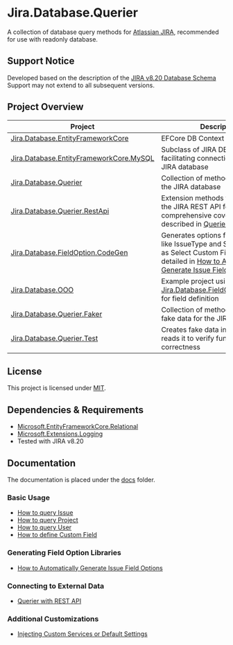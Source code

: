 # Jira.Database.Querier
A collection of database query methods for [Atlassian JIRA](http://www.atlassian.com/software/jira), recommended for use with readonly database.

## Support Notice
Developed based on the description of the [JIRA v8.20 Database Schema](https://developer.atlassian.com/server/jira/platform/database-schema/)
Support may not extend to all subsequent versions.

## Project Overview
Project | Description
--- | ---
[Jira.Database.EntityFrameworkCore](https://github.com/lazyzu/Jira.Database.Querier/tree/0.0.1/Jira.Database.EntityFrameworkCore) | EFCore DB Context for JIRA
[Jira.Database.EntityFrameworkCore.MySQL](https://github.com/lazyzu/Jira.Database.Querier/tree/0.0.1/Jira.Database.EntityFrameworkCore.MySQL) | Subclass of JIRA DB Context, facilitating connections to MySQL JIRA database
[Jira.Database.Querier](https://github.com/lazyzu/Jira.Database.Querier/tree/0.0.1/Jira.Database.Querier) | Collection of methods for querying the JIRA database
[Jira.Database.Querier.RestApi](https://github.com/lazyzu/Jira.Database.Querier/tree/0.0.1/Jira.Database.Querier.RestApi) | Extension methods to connect with the JIRA REST API for comprehensive coverage, as described in [Querier with REST API](https://github.com/lazyzu/Jira.Database.Querier/tree/0.0.1/docs/querier-with-rest-api.md)
[Jira.Database.FieldOption.CodeGen](https://github.com/lazyzu/Jira.Database.Querier/tree/0.0.1/Jira.Database.FieldOption.CodeGen) | Generates options for built-in fields like IssueType and Status, as well as Select Custom Fields, as detailed in [How to Automatically Generate Issue Field Options](https://github.com/lazyzu/Jira.Database.Querier/tree/0.0.1/docs/how-to-auto-generate-field-option.md)
[Jira.Database.OOO](https://github.com/lazyzu/Jira.Database.Querier/tree/0.0.1/Jira.Database.OOO) | Example project using [Jira.Database.FieldOption.CodeGen](https://github.com/lazyzu/Jira.Database.Querier/tree/0.0.1/Jira.Database.FieldOption.CodeGen) for field definition
[Jira.Database.Querier.Faker](https://github.com/lazyzu/Jira.Database.Querier/tree/0.0.1/Jira.Database.Querier.Faker) | Collection of methods for creating fake data for the JIRA database
[Jira.Database.Querier.Test](https://github.com/lazyzu/Jira.Database.Querier/tree/0.0.1/Jira.Database.Querier.Test) | Creates fake data in-memory and reads it to verify functionality correctness

## License
This project is licensed under [MIT](https://github.com/lazyzu/Jira.Database.Querier/tree/0.0.1/LICENSE).

## Dependencies & Requirements
- [Microsoft.EntityFrameworkCore.Relational](https://www.nuget.org/packages/Microsoft.EntityFrameworkCore.Relational)
- [Microsoft.Extensions.Logging](https://www.nuget.org/packages/Microsoft.Extensions.Logging)
- Tested with JIRA v8.20

## Documentation
The documentation is placed under the [docs](https://github.com/lazyzu/Jira.Database.Querier/tree/0.0.1/docs) folder.
### Basic Usage
  * [How to query Issue](https://github.com/lazyzu/Jira.Database.Querier/tree/0.0.1/docs/how-to-query-issue.md)
  * [How to query Project](https://github.com/lazyzu/Jira.Database.Querier/tree/0.0.1/docs/how-to-query-project.md)
  * [How to query User](./docs/how-to-query-user.md)
  * [How to define Custom Field](https://github.com/lazyzu/Jira.Database.Querier/tree/0.0.1/docs/how-to-define-custom-field.md)
### Generating Field Option Libraries
  * [How to Automatically Generate Issue Field Options](https://github.com/lazyzu/Jira.Database.Querier/tree/0.0.1/docs/how-to-auto-generate-field-option.md)
### Connecting to External Data
  * [Querier with REST API](https://github.com/lazyzu/Jira.Database.Querier/tree/0.0.1/docs/querier-with-rest-api.md)
### Additional Customizations
  * [Injecting Custom Services or Default Settings](https://github.com/lazyzu/Jira.Database.Querier/tree/0.0.1/docs/querier-builder-configuration.md)
  